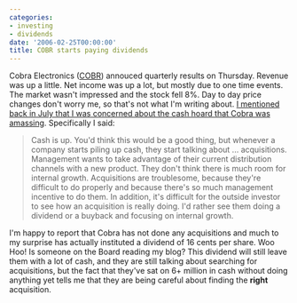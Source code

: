 ```yaml
---
categories:
- investing
- dividends
date: '2006-02-25T00:00:00'
title: COBR starts paying dividends
---
```



Cobra Electronics ([COBR](http://finance.yahoo.com/q?s=COBR)) annouced quarterly results on Thursday. Revenue was up a little. Net income was up a lot, but mostly due to one time events. The market wasn't impressed and the stock fell 8%. Day to day price changes don't worry me, so that's not what I'm writing about. [I mentioned back in July that I was concerned about the cash hoard that Cobra was amassing](http://kurup.org/blog/one-entry?entry_id=22593). Specifically I said:

> Cash is up. You'd think this would be a good thing, but whenever a company starts piling up cash, they start talking about ... acquisitions. Management wants to take advantage of their current distribution channels with a new product. They don't think there is much room for internal growth. Acquisitions are troublesome, because they're difficult to do properly and because there's so much management incentive to do them. In addition, it's difficult for the outside investor to see how an acquisition is really doing. I'd rather see them doing a dividend or a buyback and focusing on internal growth.

I'm happy to report that Cobra has not done any acquisitions and much to my surprise has actually instituted a dividend of 16 cents per share. Woo Hoo! Is someone on the Board reading my blog? This dividend will still leave them with a lot of cash, and they are still talking about searching for acquisitions, but the fact that they've sat on 6+ million in cash without doing anything yet tells me that they are being careful about finding the **right** acquisition.
